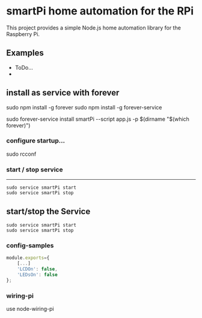 # smartPi home automation for the RPi

This project provides a simple Node.js home automation library for the Raspberry Pi.

## Examples ##
- ToDo...
- 

## install as service with forever
sudo npm install -g forever
sudo npm install -g forever-service

sudo forever-service install smartPi --script app.js -p $(dirname "$(which forever)")

### configure startup...
sudo rcconf

### start / stop service
----------------
```shell
sudo service smartPi start
sudo service smartPi stop
```

start/stop the Service
----------------
```shell
sudo service smartPi start
sudo service smartPi stop
```

[//]: # (.net: csharp)

### config-samples
```js
module.exports={
    [...]
    'LCDOn': false,
    'LEDsOn': false
};
```

### wiring-pi
use node-wiring-pi
